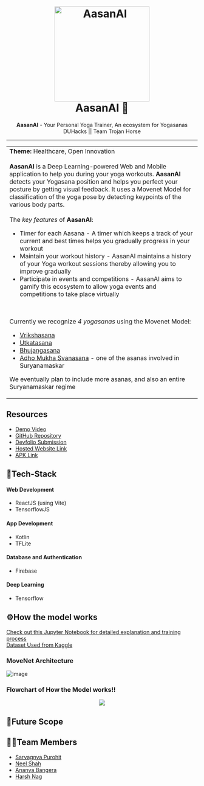 <h1 align="center">
  <a href="https://github.com/saRvaGnyA/AasanAI">
    <img src="https://user-images.githubusercontent.com/24823649/179339376-1806c895-b200-473c-ab78-7554b130d912.gif" alt="AasanAI" width="250" height="250">
  </a>
  <br>
  AasanAI 🙏
</h1>

<div align="center">
   <strong>AasanAI</strong> - Your Personal Yoga Trainer, An ecosystem for Yogasanas<br>
  DUHacks || Team Trojan Horse
</div>
<hr>

<table>
  <tr>
    <td>
      <strong>Theme:</strong> Healthcare, Open Innovation <br> <br>
      <strong>AasanAI</strong> is a Deep Learning-powered Web and Mobile application to help you during your yoga workouts. <strong>AasanAI</strong> detects your Yogasana position and helps you perfect your posture by getting visual feedback. It uses a Movenet Model for classification of the yoga pose by detecting keypoints of the various body parts. <br> <br>
      The <i>key features</i> of <strong>AasanAI</strong>:
      <ul>
        <li> Timer for each Aasana - A timer which keeps a track of your current and best times helps you gradually progress in your workout
        <li> Maintain your workout history - AasanAI maintains a history of your Yoga workout sessions thereby allowing you to improve gradually
        <li> Participate in events and competitions - AasanAI aims to gamify this ecosystem to allow yoga events and competitions to take place virtually
      </ul>
      <br>
      
 Currently we recognize <i>4 yogasanas</i> using the Movenet Model:
      <ul>
        <li><a href = "https://en.wikipedia.org/wiki/Vrikshasana">Vrikshasana</a></li>
        <li><a href = "https://en.wikipedia.org/wiki/Utkatasana">Utkatasana</a></li>
        <li><a href = "https://en.wikipedia.org/wiki/Bhujangasana">Bhujangasana</a></li>
        <li><a href = "https://en.wikipedia.org/wiki/Downward_Dog_Pose">Adho Mukha Svanasana</a> - one of the asanas involved in Suryanamaskar</li>
      </ul>
      We eventually plan to include more asanas, and also an entire Suryanamaskar regime
  </td>
 </tr>
</table>

## Resources
- [Demo Video]()
- [GitHub Repository]()
- [Devfolio Submission]()
- [Hosted Website Link]()
- [APK Link]()

## 🤖Tech-Stack

#### Web Development
- ReactJS (using Vite)
- TensorflowJS

#### App Development
- Kotlin
- TFLite

#### Database and Authentication
- Firebase

#### Deep Learning
- Tensorflow

## ⚙How the model works

[Check out this Jupyter Notebook for detailed explanation and training process](https://github.com/saRvaGnyA/AasanAI/blob/main/model/Yoga-Pose-Detection.ipynb)  
[Dataset Used from Kaggle](https://www.kaggle.com/datasets/niharika41298/yoga-poses-dataset)

### **MoveNet Architecture**
![image](https://user-images.githubusercontent.com/84740927/179345392-908fdde3-d9c7-4e61-84f3-2d0dc9946836.png)

### **Flowchart of How the Model works!!**
<div align="center">
<img src = "https://user-images.githubusercontent.com/84740927/179351625-b1e0cc6c-e1f9-474a-bb59-7965b454b2cb.png">
</div>

## 🔮Future Scope


## 👨‍💻Team Members
- [Sarvagnya Purohit](https://github.com/saRvaGnyA)
- [Neel Shah](https://github.com/Neel-Shah-29)
- [Ananya Bangera](https://github.com/ananya-bangera)
- [Harsh Nag](https://github.com/Jigsaw-23122002)
